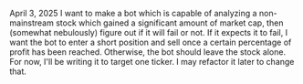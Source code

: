 April 3, 2025
I want to make a bot which is capable of analyzing a non-mainstream stock which gained a significant amount of market cap, then (somewhat nebulously) figure out if it will fail or not. If it expects it to fail, I want the bot to enter a short position and sell once a certain percentage of profit has been reached. Otherwise, the bot should leave the stock alone. For now, I'll be writing it to target one ticker. I may refactor it later to change that.